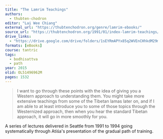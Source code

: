 ```yaml
---
title: "The Lamrim Teachings"
authors:
  - thubten-chodron
editor: "Lai Wee Chiang"
external_url: "https://thubtenchodron.org/genre/lamrim-ebooks/"
source_url: "https://thubtenchodron.org/1991/01/index-lamrim-teachings/"
drive_links:
  - "https://drive.google.com/drive/folders/1sEYRmAPYx85q2WVEnCHhkdM29mAvw8UU"
formats: [eBooks]
course: tantric
tags:
  - bodhisattva
  - path
year: 2015
olid: OL51496962M
pages: 1532
---
```


> I want to go through these points with the idea of giving you a Western approach to understanding them. You might take more extensive teachings from some of the Tibetan lamas later on, and if I am able to at least introduce you to some of those topics through the Westernized approach, then when you hear the standard Tibetan approach, it will go in more smoothly for you.

A series of lectures delivered in Seattle from 1991 to 1994 going systematically through Atiśa's presentation of the gradual path of training.
